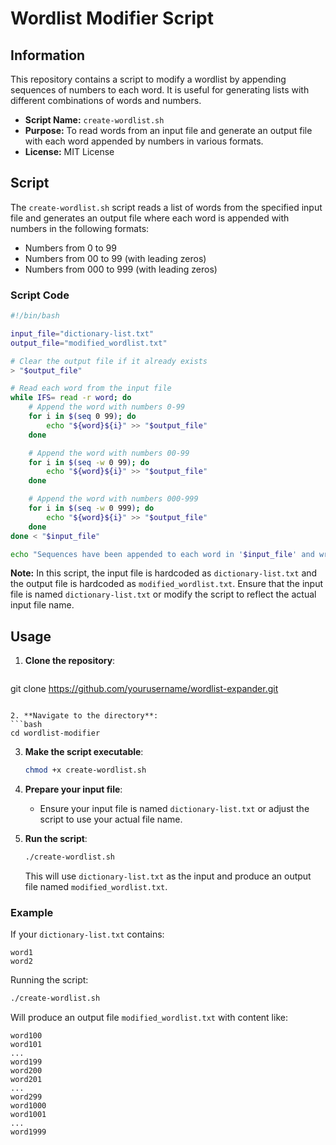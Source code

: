 # Wordlist Modifier Script

## Information

This repository contains a script to modify a wordlist by appending sequences of numbers to each word. It is useful for generating lists with different combinations of words and numbers.

- **Script Name:** `create-wordlist.sh`
- **Purpose:** To read words from an input file and generate an output file with each word appended by numbers in various formats.
- **License:** MIT License

## Script

The `create-wordlist.sh` script reads a list of words from the specified input file and generates an output file where each word is appended with numbers in the following formats:
- Numbers from 0 to 99
- Numbers from 00 to 99 (with leading zeros)
- Numbers from 000 to 999 (with leading zeros)

### Script Code

```bash
#!/bin/bash

input_file="dictionary-list.txt"
output_file="modified_wordlist.txt"

# Clear the output file if it already exists
> "$output_file"

# Read each word from the input file
while IFS= read -r word; do
    # Append the word with numbers 0-99
    for i in $(seq 0 99); do
        echo "${word}${i}" >> "$output_file"
    done

    # Append the word with numbers 00-99
    for i in $(seq -w 0 99); do
        echo "${word}${i}" >> "$output_file"
    done

    # Append the word with numbers 000-999
    for i in $(seq -w 0 999); do
        echo "${word}${i}" >> "$output_file"
    done
done < "$input_file"

echo "Sequences have been appended to each word in '$input_file' and written to '$output_file'."
```

**Note:** In this script, the input file is hardcoded as `dictionary-list.txt` and the output file is hardcoded as `modified_wordlist.txt`. Ensure that the input file is named `dictionary-list.txt` or modify the script to reflect the actual input file name.

## Usage

1. **Clone the repository**:
   ```bash
git clone https://github.com/yourusername/wordlist-expander.git
   ```

2. **Navigate to the directory**:
   ```bash
   cd wordlist-modifier
   ```

3. **Make the script executable**:
   ```bash
   chmod +x create-wordlist.sh
   ```

4. **Prepare your input file**:
   - Ensure your input file is named `dictionary-list.txt` or adjust the script to use your actual file name.

5. **Run the script**:
   ```bash
   ./create-wordlist.sh
   ```

   This will use `dictionary-list.txt` as the input and produce an output file named `modified_wordlist.txt`.

### Example

If your `dictionary-list.txt` contains:
```
word1
word2
```

Running the script:
```bash
./create-wordlist.sh
```

Will produce an output file `modified_wordlist.txt` with content like:
```
word100
word101
...
word199
word200
word201
...
word299
word1000
word1001
...
word1999
```
